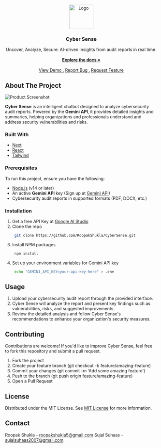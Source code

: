 <br/>
<div align="center">
<a href="https://github.com/RoopakShukla/CyberSense">
<img src="https://i.imgur.com/K0YGIAL.png" alt="Logo" width="80" height="80">
</a>
<h3 align="center">Cyber Sense</h3>
<p align="center">
Uncover, Analyze, Secure: AI-driven insights from audit reports in real time.
<br/>
<br/>
<a href="https://github.com/RoopakShukla/CyberSense"><strong>Explore the docs »</strong></a>
<br/>
<br/>
<a href="https://github.com/RoopakShukla/CyberSense">View Demo .</a>  
<a href="https://github.com/RoopakShukla/CyberSense/issues/new?labels=bug&template=bug-report---.md">Report Bug .</a>
<a href="https://github.com/RoopakShukla/CyberSense/issues/new?labels=enhancement&template=feature-request---.md">Request Feature</a>
</p>
</div>

## About The Project

![Product Screenshot](	https://i.imgur.com/VpOvRfm.png)

**Cyber Sense** is an intelligent chatbot designed to analyze cybersecurity audit reports. Powered by the **Gemini API**, it provides detailed insights and summaries, helping organizations and professionals understand and address security vulnerabilities and risks.

### Built With

- [Next](https://nextjs.org)
- [React](https://reactjs.org)
- [Tailwind](https://tailwindcss.com)

### Prerequisites

To run this project, ensure you have the following:

- [Node.js](https://nodejs.org/) (v14 or later)
- An active **Gemini API** key (Sign up at [Gemini API](https://aistudio.google.com/app/apikey))
- Cybersecurity audit reports in supported formats (PDF, DOCX, etc.)
### Installation

1. Get a free API Key at [Google AI Studio](https://aistudio.google.com/app/apikey)
2. Clone the repo
   ```sh
    git clone https://github.com/RoopakShukla/CyberSense.git
   ```
3. Install NPM packages
   ```sh
    npm install
   ```
4. Set up your environment variables for Gemini API key
   ```sh
    echo "GEMINI_API_KEY=your-api-key-here" > .env
   ```
## Usage

1. Upload your cybersecurity audit report through the provided interface.
2. Cyber Sense will analyze the report and present key findings such as vulnerabilities, risks, and suggested improvements.
3. Review the detailed analysis and follow Cyber Sense's recommendations to enhance your organization's security measures.
## Contributing

Contributions are welcome! If you'd like to improve Cyber Sense, feel free to fork this repository and submit a pull request.

1. Fork the project
2. Create your feature branch (git checkout -b feature/amazing-feature)
3. Commit your changes (git commit -m 'Add some amazing feature')
4. Push to the branch (git push origin feature/amazing-feature)
5. Open a Pull Request
## License

Distributed under the MIT License. See [MIT License](https://opensource.org/licenses/MIT) for more information.
## Contact

Roopak Shukla - roopakshukla5@gmail.com
Sujal Suhaas - sujalsuhaas2007@gmail.com
